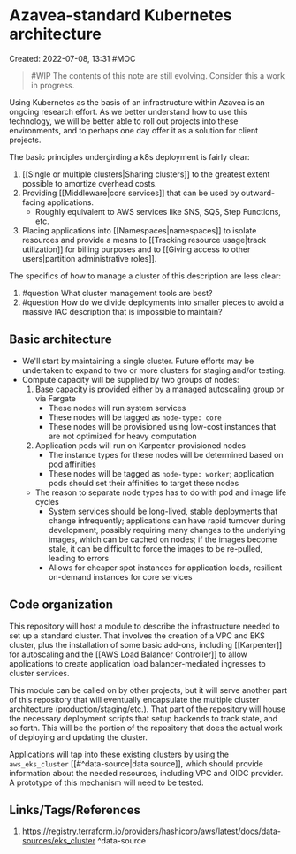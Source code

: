# Azavea-standard Kubernetes architecture
Created: 2022-07-08, 13:31
#MOC 

> #WIP The contents of this note are still evolving.  Consider this a work in progress.

Using Kubernetes as the basis of an infrastructure within Azavea is an ongoing research effort.  As we better understand how to use this technology, we will be better able to roll out projects into these environments, and to perhaps one day offer it as a solution for client projects.

The basic principles undergirding a k8s deployment is fairly clear:
1. [[Single or multiple clusters|Sharing clusters]] to the greatest extent possible to amortize overhead costs.
2. Providing [[Middleware|core services]] that can be used by outward-facing applications.
	- Roughly equivalent to AWS services like SNS, SQS, Step Functions, etc.
3. Placing applications into [[Namespaces|namespaces]] to isolate resources and provide a means to [[Tracking resource usage|track utilization]] for billing purposes and to [[Giving access to other users|partition administrative roles]].

The specifics of how to manage a cluster of this description are less clear:
1. #question What cluster management tools are best?
2. #question How do we divide deployments into smaller pieces to avoid a massive IAC description that is impossible to maintain?

## Basic architecture
- We'll start by maintaining a single cluster.  Future efforts may be undertaken to expand to two or more clusters for staging and/or testing.
- Compute capacity will be supplied by two groups of nodes:
	1. Base capacity is provided either by a managed autoscaling group or via Fargate
		- These nodes will run system services
		- These nodes will be tagged as `node-type: core`
		- These nodes will be provisioned using low-cost instances that are not optimized for heavy computation
	2. Application pods will run on Karpenter-provisioned nodes
		- The instance types for these nodes will be determined based on pod affinities
		- These nodes will be tagged as `node-type: worker`; application pods should set their affinities to target these nodes
	- The reason to separate node types has to do with pod and image life cycles
		- System services should be long-lived, stable deployments that change infrequently; applications can have rapid turnover during development, possibly requiring many changes to the underlying images, which can be cached on nodes; if the images become stale, it can be difficult to force the images to be re-pulled, leading to errors
		- Allows for cheaper spot instances for application loads, resilient on-demand instances for core services

## Code organization
This repository will host a module to describe the infrastructure needed to set up a standard cluster.  That involves the creation of a VPC and EKS cluster, plus the installation of some basic add-ons, including [[Karpenter]] for autoscaling and the [[AWS Load Balancer Controller]] to allow applications to create application load balancer-mediated ingresses to cluster services.

This module can be called on by other projects, but it will serve another part of this repository that will eventually encapsulate the multiple cluster architecture (production/staging/etc.).  That part of the repository will house the necessary deployment scripts that setup backends to track state, and so forth.  This will be the portion of the repository that does the actual work of deploying and updating the cluster.

Applications will tap into these existing clusters by using the `aws_eks_cluster` [[#^data-source|data source]], which should provide information about the needed resources, including VPC and OIDC provider.  A prototype of this mechanism will need to be tested.

## Links/Tags/References
1. https://registry.terraform.io/providers/hashicorp/aws/latest/docs/data-sources/eks_cluster ^data-source
